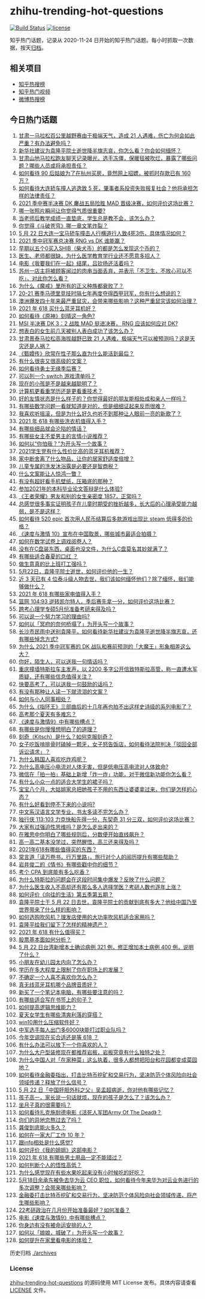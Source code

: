 # zhihu-trending-hot-questions

[![Build Status](https://github.com/justjavac/zhihu-trending-hot-questions/workflows/ci/badge.svg?branch=master)](https://github.com/justjavac/zhihu-trending-hot-questions/actions)
[![license](https://img.shields.io/github/license/justjavac/zhihu-trending-hot-questions)](https://github.com/justjavac/zhihu-trending-hot-questions/blob/master/LICENSE)

知乎热门话题，记录从 2020-11-24 日开始的知乎热门话题。每小时抓取一次数据，按天[归档](./archives)。

## 相关项目

- [知乎热搜榜](https://github.com/justjavac/zhihu-trending-top-search)
- [知乎热门视频](https://github.com/justjavac/zhihu-trending-hot-video)
- [微博热搜榜](https://github.com/justjavac/weibo-trending-hot-search)

## 今日热门话题

<!-- BEGIN -->
<!-- 最后更新时间 Sun May 23 2021 16:02:58 GMT+0800 (China Standard Time) -->

1. [甘肃一马拉松百公里越野赛由于极端天气，造成 21
   人遇难，伤亡为何会如此严重？有办法避免吗？](https://www.zhihu.com/question/460921357)
2. [新华社建议为袁隆平院士逝世降半旗志哀，你怎么看？你会如何缅怀？](https://www.zhihu.com/question/460853429)
3. [甘肃山地马拉松跑友聊天记录曝光，选手冻僵，保暖毯被吹烂，暴露了哪些问题？哪些人员或将承担责任？](https://www.zhihu.com/question/460936873)
4. [如何看待 90 后姑娘为了在杭州买房，竟然网上招嫖，被抓时存款已有 160
   万？](https://www.zhihu.com/question/460671555)
5. [如何看待大连轿车撞人逃逸致 5
   死，肇事者系投资失败报复社会？他将承担怎样的法律责任？](https://www.zhihu.com/question/460975066)
6. [2021 季中赛半决赛 DK 鏖战五局险胜 MAD
   晋级决赛，如何评价这场比赛？](https://www.zhihu.com/question/460860760)
7. [哪一张照片瞬间让你觉得气质很重要?](https://www.zhihu.com/question/297341335)
8. [当老师后教学成绩一直垫底，学生总是教不会，该怎么办？](https://www.zhihu.com/question/454011860)
9. [你觉得《斗破苍穹》哪一章文笔炸裂？](https://www.zhihu.com/question/455079084)
10. [5 月 22
    日大连一宝马轿车撞击人行横道行人致4死3伤，具体情况如何？](https://www.zhihu.com/question/460803059)
11. [2021 季中冠军赛总决赛 RNG vs DK 谁能赢？](https://www.zhihu.com/question/460911288)
12. [早期以五个0买入SHIB（柴犬币）的都是怎么发现这个币的？](https://www.zhihu.com/question/459885822)
13. [医生、老师都很缺，为什么医学教育学行业还不愿意多招人？](https://www.zhihu.com/question/455946878)
14. [电影《我要我们在一起》结尾，吕钦扬还活着吗？](https://www.zhihu.com/question/460496887)
15. [苏州一店主将被顾客闻过的肉串当面丢弃，并表示「不卫生，不放心可以不吃」，对此你怎么看？](https://www.zhihu.com/question/460604746)
16. [为什么《魔戒》里所有的正义种族都衰败了？](https://www.zhihu.com/question/457060439)
17. [20-21
    赛季马德里竞技时隔七年再度夺得西甲冠军，你有什么想说的？](https://www.zhihu.com/question/460927424)
18. [澳洲爆发四十年来最严重鼠灾，会带来哪些影响？这种严重鼠灾该如何治理？](https://www.zhihu.com/question/460691340)
19. [2021 年 618 买什么蓝牙耳机好？](https://www.zhihu.com/question/454900249)
20. [如何看待《原神》刻晴这一角色?](https://www.zhihu.com/question/421862145)
21. [MSI 半决赛 DK 3：2 战胜 MAD 挺进决赛， RNG 应该如何应对
    DK?](https://www.zhihu.com/question/460911302)
22. [想表白的女生前几天被别人表白成功了该怎么办？](https://www.zhihu.com/question/457390121)
23. [甘肃景泰马拉松高海拔越野已致 21
    人遇难，极端天气可以被预测吗？这是天灾还是人祸？](https://www.zhihu.com/question/460923810)
24. [《甄嬛传》欣常在性子那么直为什么能活到最后？](https://www.zhihu.com/question/459465431)
25. [有什么很丧又很高级的文案？](https://www.zhihu.com/question/444780653)
26. [如何看待勇士无缘季后赛？](https://www.zhihu.com/question/460793468)
27. [可以列一个 switch 游戏清单吗？](https://www.zhihu.com/question/454703059)
28. [现在的小孩是不是越来越聪明了？](https://www.zhihu.com/question/454361471)
29. [计算机更看重学历还是更看重技术？](https://www.zhihu.com/question/454783960)
30. [好的友情状态是什么样子的？你觉得最好的朋友能相处成和亲人一样吗？](https://www.zhihu.com/question/460839642)
31. [有哪些数学问题一看就知道是对的，但是细细证起来反而很难？](https://www.zhihu.com/question/459708225)
32. [我喜欢听摇滚，但是为什么好久也听不到那种让人眼前一亮的新歌了？](https://www.zhihu.com/question/455885166)
33. [2021 年 618 有哪些洗衣机值得入手？](https://www.zhihu.com/question/457255379)
34. [有哪些细品就会沦陷的情话？](https://www.zhihu.com/question/428175362)
35. [有哪些女主不爱男主的言情小说推荐？](https://www.zhihu.com/question/332914640)
36. [如何以“你怕我？”为开头写一个故事？](https://www.zhihu.com/question/460340987)
37. [2021学生党有什么性价比高的蓝牙耳机推荐？](https://www.zhihu.com/question/454899465)
38. [家中断舍离了什么物品，让你的居家舒适度倍增？](https://www.zhihu.com/question/455207038)
39. [儿童专属的洗发沐浴露是必要还是智商税？](https://www.zhihu.com/question/460350405)
40. [什么文案能让人惊鸿一瞥？](https://www.zhihu.com/question/451181423)
41. [有没有超好看手机壁纸，压箱底的那种？](https://www.zhihu.com/question/453445916)
42. [参加2021年的本科毕业论文答辩是什么体验?](https://www.zhihu.com/question/459519640)
43. [《王者荣耀》男友和别的女生亲密度 1857，正常吗？](https://www.zhihu.com/question/460112550)
44. [总感觉很多事实证明孩子在儿童时期受的挫折越多，长大后的心理承受能力越弱，是不是这样？](https://www.zhihu.com/question/266704437)
45. [如何看待 520 epic 首次用人民币结算后多款游戏出现比 steam
    低得多的价格？](https://www.zhihu.com/question/460584796)
46. [《速度与激情 10》宣布在中国取景，哪些城市最适合拍摄？](https://www.zhihu.com/question/459923679)
47. [如何在数学试卷上调戏阅卷人？](https://www.zhihu.com/question/37124942)
48. [没有在C盘装东西，桌面也没文件，为什么C盘莫名其妙就满了？](https://www.zhihu.com/question/456677257)
49. [有哪些适合春夏的口红 ？](https://www.zhihu.com/question/319260175)
50. [做生意真的比上班打工强吗？](https://www.zhihu.com/question/327874416)
51. [5月22日，袁隆平院士逝世，如何评价他的一生？](https://www.zhihu.com/question/460808291)
52. [近 3 天已有 4
    位泰斗级人物去世，我们该如何缅怀他们？除了缅怀，我们能够做什么？](https://www.zhihu.com/question/460833743)
53. [2021 年 618 有哪些家电值得入手？](https://www.zhihu.com/question/457694914)
54. [篮网 104:93
    逆转凯尔特人，季后赛先拿一分，如何评价这场比赛？](https://www.zhihu.com/question/460924514)
55. [跨考心理学专硕5月份准备考研来得及吗？](https://www.zhihu.com/question/455988340)
56. [可以说一个努力学习的理由吗?](https://www.zhihu.com/question/458937463)
57. [如何以「冥府的奈何桥塌了」为开头写一个故事？](https://www.zhihu.com/question/458115472)
58. [长沙市民雨中送别袁隆平，如何看待新华社建议为袁隆平逝世降半旗志哀，还有哪些悼念方式?](https://www.zhihu.com/question/460850107)
59. [为什么 2021 季中冠军赛的 DK
    战队和赛前预测的「大魔王」形象相差这么大？](https://www.zhihu.com/question/459640343)
60. [你好，陌生人，可以送我一句情话吗？](https://www.zhihu.com/question/459899562)
61. [重庆撞墙特斯拉车主发声，以 2200
    多字公开信致特斯拉高管，称一直遭水军质疑，还有哪些信息值得关注？](https://www.zhihu.com/question/460684619)
62. [快要高考了，可以送我一句鼓励的话吗？](https://www.zhihu.com/question/460632413)
63. [有没有那种让人读一下就流泪的文案？](https://www.zhihu.com/question/436353347)
64. [如何与小人同事相处？](https://www.zhihu.com/question/29195959)
65. [为什么《指环王》三部曲后的十几年再也拍不出这样史诗级的系列电影了？](https://www.zhihu.com/question/381939834)
66. [高考那个夏天有多难忘？](https://www.zhihu.com/question/457178618)
67. [《速度与激情9》中有哪些槽点？](https://www.zhihu.com/question/460503368)
68. [有哪些是你慢慢想明白了的道理？](https://www.zhihu.com/question/350870631)
69. [刻奇（Kitsch）是什么？如何克服刻奇？](https://www.zhihu.com/question/27039705)
70. [女子吃饭啃排骨时磕掉一颗牙，女子怒告饭店，如何看待法院判决「驳回全部诉讼请求」？](https://www.zhihu.com/question/460584839)
71. [为什么韩国人喜欢吃炸鸡呢？](https://www.zhihu.com/question/22146758)
72. [为什么高电压小电流对人体无害，但是低电压高电流对人体致命?](https://www.zhihu.com/question/388159656)
73. [微信在「拍一拍」基础上新增「炸一炸」功能，对于微信新功能你怎么看？](https://www.zhihu.com/question/460330878)
74. [有什么小众一点的适合大学生的裙子吗？](https://www.zhihu.com/question/454817357)
75. [宝宝八个月，大姑姐家总把她孩子不用的东西让婆婆拿过来，你们是怎样的心态？](https://www.zhihu.com/question/460493652)
76. [有什么好看到停不下来的小说吗?](https://www.zhihu.com/question/440502581)
77. [中文系汉语言文学专业，书太多读不完怎么办？](https://www.zhihu.com/question/353004487)
78. [独行侠 113:103 力克快船先得一分，东契奇 31
    分三双，如何评价这场比赛？](https://www.zhihu.com/question/460920237)
79. [大家有过强迫性思维吗？是怎么走出来的？](https://www.zhihu.com/question/400662217)
80. [在雅思中你明白了哪些规则后，分数便开始直线飙升？](https://www.zhihu.com/question/348084694)
81. [高一高二基本没学过，突然醒悟，高三还来得及吗？](https://www.zhihu.com/question/430476316)
82. [2021年618有哪些值得买的东西？](https://www.zhihu.com/question/456666788)
83. [常言道「读万卷书，行万里路」，旅行对个人的阅历提升有哪些帮助？](https://www.zhihu.com/question/460488793)
84. [岩井俊二的《情书》有哪些戳中你的细节？](https://www.zhihu.com/question/364130565)
85. [考个 CPA 到底能有多么吃香？](https://www.zhihu.com/question/335343858)
86. [为什么特斯拉的问题会在这段时间集中爆发？反映了什么问题？](https://www.zhihu.com/question/460594922)
87. [为什么医生收入不高却还有那么多人选择学医？考研人数也逐年上涨？](https://www.zhihu.com/question/459240182)
88. [如何评价《向往的生活》第五季第五期？](https://www.zhihu.com/question/460535700)
89. [袁隆平院士于 5 月 22
    日去世，袁隆平院士的贡献到底有多大？他给中国乃至世界带来了什么样的影响？](https://www.zhihu.com/question/460812976)
90. [如何选购吹风机？理发店使用的大功率吹风机适合家用吗？](https://www.zhihu.com/question/21798839)
91. [袁隆平给我们留下了怎样的精神遗产？](https://www.zhihu.com/question/460831392)
92. [2021 年 618 有什么值得买？](https://www.zhihu.com/question/456666024)
93. [股票基本面如何分析？](https://www.zhihu.com/question/23192771)
94. [5 月 22 日台湾新增本土确诊病例 321 例，修正增加本土病例 400
    例，说明了什么？](https://www.zhihu.com/question/460819141)
95. [小朋友在幼儿园太内向了怎么办？](https://www.zhihu.com/question/369964257)
96. [学历在多大程度上限制了你在职场上的发展？](https://www.zhihu.com/question/460617091)
97. [不确定一个人喜不喜欢你怎么办？](https://www.zhihu.com/question/457733429)
98. [真无线蓝牙耳机哪个品牌音质好？](https://www.zhihu.com/question/448219382)
99. [新买了一个笔记本电脑，有哪些要注意的吗？](https://www.zhihu.com/question/448396633)
100. [有哪些适合写在书签上的句子？](https://www.zhihu.com/question/354166347)
101. [如何提高逻辑思维能力？](https://www.zhihu.com/question/19599216)
102. [夏天女学生有哪些清爽利落的穿搭？](https://www.zhihu.com/question/395417374)
103. [win10用什么压缩软件好？](https://www.zhihu.com/question/267668022)
104. [中军选手每人出门多6000块能打过职业队吗？](https://www.zhihu.com/question/459668976)
105. [今年空调现在买合适还是等 618 ？](https://www.zhihu.com/question/457239251)
106. [有什么办法可以放下一个你喜欢的人？](https://www.zhihu.com/question/423049471)
107. [为什么大户型装修现在都推荐岩板，岩板究竟有什么独特之处？](https://www.zhihu.com/question/453836267)
108. [为什么中国人对「在家种菜」这么执着，很多人都想把阳台和花园都变成菜园地？](https://www.zhihu.com/question/460289845)
109. [如何看待金融委指出，打击比特币挖矿和交易行为，坚决防范个体风险向社会领域传递？释放了什么信号？](https://www.zhihu.com/question/460721703)
110. [5 月 22
     日「中国肝胆外科之父」吴孟超病逝，你对他有哪些记忆？](https://www.zhihu.com/question/460817685)
111. [孩子高一，家长说一句话就烦，现在的孩子是怎么了？该怎么办？](https://www.zhihu.com/question/446145871)
112. [坐月子真的很需要吗？](https://www.zhihu.com/question/430742837)
113. [如何看待扎克施耐德电影《活死人军团Army Of The
     Dead》？](https://www.zhihu.com/question/460696355)
114. [你们的异地恋熬过去了吗？](https://www.zhihu.com/question/460329836)
115. [龚俊到底能火多久？](https://www.zhihu.com/question/456965858)
116. [如何在一家大厂工作 10 年？](https://www.zhihu.com/question/460106786)
117. [跟infp相处是什么感觉?](https://www.zhihu.com/question/333771420)
118. [如何评价《我的姐姐》这部电影？](https://www.zhihu.com/question/453290146)
119. [2021 年 618 有哪些男士用品一定不能错过？](https://www.zhihu.com/question/457158249)
120. [如何判断个人的悟性高低？](https://www.zhihu.com/question/24123447)
121. [为什么感觉现在有些水果吃起来没有小时候吃的好吃？](https://www.zhihu.com/question/393480064)
122. [5月18日余承东被免去华为云 CEO
     职位，如何看待今年来华为对云业务进行的多次调整？会带来哪些影响？](https://www.zhihu.com/question/460199755)
123. [金融委打击比特币挖矿和交易行为，坚决防范个体风险向社会领域传递，将产生哪些影响？](https://www.zhihu.com/question/460718389)
124. [22考研政治在几月份开始准备最好？如何准备？](https://www.zhihu.com/question/460644315)
125. [电影《速度与激情9》中有哪些槽点？](https://www.zhihu.com/question/460424382)
126. [你身边有没有被命运安排的人？](https://www.zhihu.com/question/288026861)
127. [如何以「娘娘，城破了」为开头写一个故事？](https://www.zhihu.com/question/455531791)
128. [如何提升在家里看电影的体验？](https://www.zhihu.com/question/22997019)

<!-- END -->

历史归档 [./archives](./archives)

### License

[zhihu-trending-hot-questions](https://github.com/justjavac/zhihu-trending-hot-questions)
的源码使用 MIT License 发布。具体内容请查看 [LICENSE](./LICENSE) 文件。
